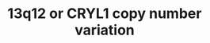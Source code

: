 ---
annotations:
- id: DOID:0060429
  parent: genetic disease
  type: Disease Ontology
  value: chromosomal duplication syndrome
- id: DOID:150
  parent: disease of mental health
  type: Disease Ontology
  value: disease of mental health
- id: DOID:0060388
  parent: genetic disease
  type: Disease Ontology
  value: chromosomal deletion syndrome
- id: PW:0000013
  parent: disease pathway
  type: Pathway Ontology
  value: disease pathway
authors:
- Fehrhart
- Eweitz
citedin: ''
communities:
- RareDiseases
description: 'Deletion or duplication of the CRYL1 gene located at chromosome 13q12
  (chr13:20977806-21100012 (GRCh37)) is a risk factor for psychiatric disorders (Kirov
  et al. 2014).  '
last-edited: 2024-07-22
ndex: null
organisms:
- Homo sapiens
redirect_from:
- /index.php/Pathway:WP5405
- /instance/WP5405
- /instance/WP5405_r134424
revision: r134424
schema-jsonld:
- '@context': https://schema.org/
  '@id': https://wikipathways.github.io/pathways/WP5405.html
  '@type': Dataset
  creator:
    '@type': Organization
    name: WikiPathways
  description: 'Deletion or duplication of the CRYL1 gene located at chromosome 13q12
    (chr13:20977806-21100012 (GRCh37)) is a risk factor for psychiatric disorders
    (Kirov et al. 2014).  '
  keywords:
  - 3-dehydro-L-gulonate
  - CRYL1
  - Cibacron blue
  - L-gulonate
  - Malonate
  - NAD+
  - NADH
  license: CC0
  name: '13q12 or CRYL1 copy number variation '
seo: CreativeWork
title: '13q12 or CRYL1 copy number variation '
wpid: WP5405
---